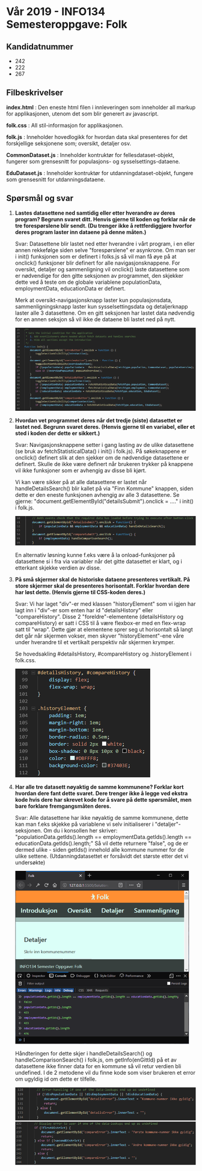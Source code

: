 # Vår 2019 - INFO134 Semesteroppgave: Folk

## Kandidatnummer

- 242
- 222
- 267

## Filbeskrivelser

**index.html** : Den eneste html filen i innleveringen som inneholder all markup for applikasjonen, utenom det som blir generert av javascript.

**folk.css** : All stil-informasjon for applikasjonen.

**folk.js** : Inneholder hovedlogikk for hvordan data skal presenteres for det forskjellige seksjonene som; oversikt, detaljer osv.

**CommonDataset.js** : Inneholder kontruktør for fellesdataset-objekt, fungerer som grensesnitt for populasjons- og sysselsettings-dataene.

**EduDataset.js** : Inneholder kontruktør for utdanningdataset-objekt, fungere som grensesnitt for utdanningsdataene.

## Spørsmål og svar

1. **Lastes datasettene ned samtidig eller etter hverandre av deres program? Begrunn svaret ditt.
   Henvis gjerne til koden og forklar når de tre forespørslene blir sendt.
   (Du trenger ikke å rettferdiggjøre hvorfor deres program laster inn dataene på denne måten.)**

      Svar: Datasettene blir lastet ned etter hverandre i vårt program, i en eller annen rekkefølge siden selve "forespørslene" er asynkrone.
      Om man ser i init() funksjonen som er definert i folks.js så vil man få øye på at onclick() funksjoner blir definert for alle
      navigasjonsknappene. For oversikt, detaljer og sammenligning vil onclick() laste datasettene som er nødvendige for
      den gitte seksjonen av programmet, den skjekker dette ved å teste om de globale variablene populationData, employmentData, educationData er definert.

      Merk at oversikt-navigasjonsknapp laster kun populasjonsdata, sammenligningsknapp laster kun sysselsettingsdata og detaljerknapp laster alle 3 datasettene.
      Om en gitt seksjonen har lastet data nødvendig for en annen seksjon så vil ikke de dataene bli lastet ned på nytt.

      ![alt text](./Images/Question1.png "Onclick bindings i init()")

2. **Hvordan vet programmet deres når det tredje (siste) datasettet er lastet ned. Begrunn svaret deres.
   (Henvis gjerne til en variabel, eller et sted i koden der dette er sikkert.)**

      Svar: Navigasjonsknappene setter i gang lasting av de ulike datasettene (se bruk av fetchStatisticalData() i init() i folk.js).
      På søkeknappene er onclick() definert slik at den sjekker om de nødvendige datasettene er definert. Skulle de ikke være definert
      når brukeren trykker på knappene vil ikke funksjoner som er avhengig av disse bli kjørt.

      Vi kan være sikker på at alle datasettene er lastet når handleDetailsSearch() blir kallet på via "Finn Kommune" knappen,
      siden dette er den eneste funksjonen avhengig av alle 3 datasettene.
      Se gjerne: "document.getElementById("detailsSubmit").onclick = ...." i init() i folk.js.

      ![alt text](./Images/Question2.png "Onclick bindings for søke knapper")

      En alternativ løsning kunne f.eks være å la onload-funksjoner på datasettene si i fra via variabler
      når det gitte datasettet er klart, og i etterkant skjekke verdien av disse.

3. **På små skjermer skal de historiske dataene presenteres vertikalt. På store skjermer skal de presenteres
   horisontalt. Forklar hvordan dere har løst dette. (Henvis gjerne til CSS-koden deres.)**

      Svar: Vi har laget "div"-er med klassen "historyElement" som vi igjen har lagt inn i "div"-er som enten har id "detailsHistory" eller "compareHistory".
      Disse 2 "foreldre"-elementene (detailsHistory og compareHistory) er satt i CSS til å være flexbox-er med
      en flex-wrap satt til "wrap". Dette gjør at elementene sprer seg ut horisontalt så langt det går når skjermen vokser,
      men skyver "historyElement"-ene våre under hverandre til et vertikalt perspektiv når skjermen krymper.

      Se hovedsakling #detailsHistory, #compareHistory og .historyElement i folk.css.

      ![alt text](./Images/Question3.png "Responsiv css for historisk data")

4. **Har alle tre datasett nøyaktig de samme kommunene? Forklar kort hvordan dere fant dette svaret.
   Dere trenger ikke å legge ved ekstra kode hvis dere har skrevet kode for å svare på dette spørsmålet,
   men bare forklare fremgangsmåten deres.**

      Svar: Alle datasettene har ikke nøyaktig de samme kommunene, dette kan man f.eks skjekke på variablene vi selv initialiserer i "detaljer"-seksjonen.
      Om du i konsollen her skriver: "populationData.getIds().length == employmentData.getIds().length == educationData.getIds().length;"
      Så vil dette returnere "false", og de er dermed ulike - siden getIds() innehold alle kommune nummer for de ulike settene.
      (Utdanningdatasettet er forsåvidt det største etter det vi undersøkte)

      ![alt text](./Images/Question4.png "Responsiv css for historisk data")

      Håndteringen for dette skjer i handleDetailsSearch() og handleComparisonSearch() i folk.js,
      om getInfo(enGittId) på et av datasettene ikke finner data for en kommune så vil retur verdien bli undefined.
      I de 2 metodene vil du finne kode som viser brukeren et error om ugyldig id om dette er tilfelle.

      ![alt text](./Images/Question5.png "handleDetailsSearch()")
      ![alt text](./Images/Question6.png "handleComparisonSearch()")